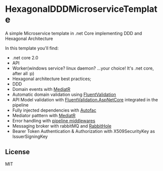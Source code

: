 # HexagonalDDDMicroserviceTemplate
A simple Microservice template in .net Core implementing DDD and Hexagonal Architecture

In this template you'll find:
  - .net core 2.0
  - API
  - Worker(windows service? linux daemon? ...your choice! It's .net core, after all :p)
  - Hexagonal architecture best practices;
  - DDD
  - Domain events with [MediatR](https://github.com/jbogard/MediatR)
  - Automatic domain validation using [FluentValidation](https://github.com/JeremySkinner/fluentvalidation)
  - API Model validation with [FluentValidation.AspNetCore](https://www.nuget.org/packages/FluentValidation.AspNetCore/) integrated in the pipeline
  - Fully injected dependencies with [Autofac](https://github.com/autofac/Autofac)
  - Mediator patttern with [MediatR](https://github.com/jbogard/MediatR)
  - Error handling with [pipeline middlewares](https://docs.microsoft.com/en-us/aspnet/core/fundamentals/middleware/?tabs=aspnetcore2x)
  - Messaging broker with rabbitMQ and [RabbitHole](https://github.com/alvesdm/RabbitHole)
  - Bearer Token Authentication & Authorization with X509SecurityKey as IssuerSigningKey

License
----

MIT
